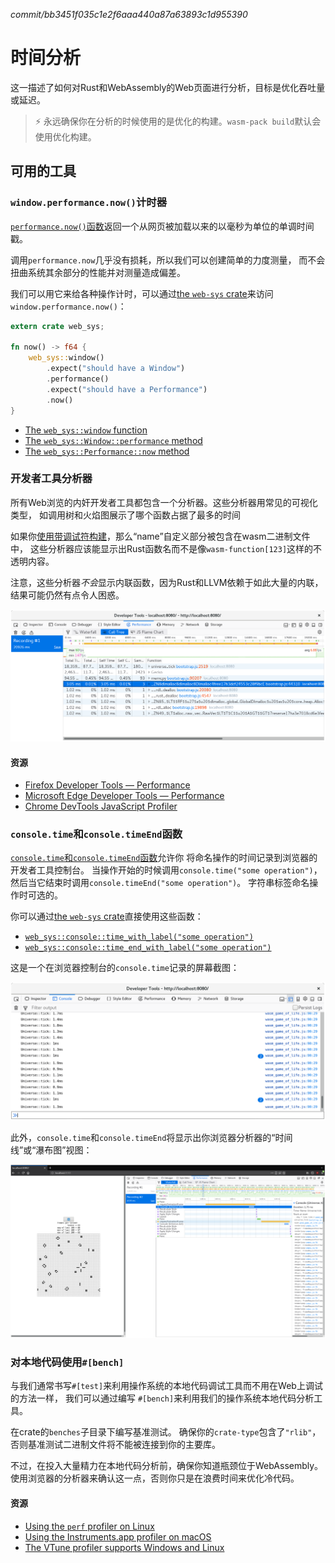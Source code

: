 *commit/bb3451f035c1e2f6aaa440a87a63893c1d955390*

# 时间分析

这一描述了如何对Rust和WebAssembly的Web页面进行分析，目标是优化吞吐量或延迟。

> ⚡ 永远确保你在分析的时候使用的是优化的构建。`wasm-pack build`默认会使用优化构建。

## 可用的工具

### `window.performance.now()`计时器

[`performance.now()`函数][perf-now]返回一个从网页被加载以来的以毫秒为单位的单调时间戳。

调用`performance.now`几乎没有损耗，所以我们可以创建简单的力度测量，
而不会扭曲系统其余部分的性能并对测量造成偏差。

我们可以用它来给各种操作计时，可以通过[the `web-sys` crate][web-sys]来访问`window.performance.now()`：

```rust
extern crate web_sys;

fn now() -> f64 {
    web_sys::window()
        .expect("should have a Window")
        .performance()
        .expect("should have a Performance")
        .now()
}
```

* [The `web_sys::window` function](https://rustwasm.github.io/wasm-bindgen/api/web_sys/fn.window.html)
* [The `web_sys::Window::performance` method](https://rustwasm.github.io/wasm-bindgen/api/web_sys/struct.Window.html#method.performance)
* [The `web_sys::Performance::now` method](https://rustwasm.github.io/wasm-bindgen/api/web_sys/struct.Performance.html#method.now)

[perf-now]: https://developer.mozilla.org/en-US/docs/Web/API/Performance/now

### 开发者工具分析器

所有Web浏览的内奸开发者工具都包含一个分析器。这些分析器用常见的可视化类型，
如调用树和火焰图展示了哪个函数占据了最多的时间

如果你[使用带调试符构建][symbols]，那么“name”自定义部分被包含在wasm二进制文件中，
这些分析器应该能显示出Rust函数名而不是像`wasm-function[123]`这样的不透明内容。

注意，这些分析器*不会*显示内联函数，因为Rust和LLVM依赖于如此大量的内联，结果可能仍然有点令人困惑。

[symbols]: ./debugging.html#building-with-debug-symbols

[![Screenshot of profiler with Rust symbols](../images/game-of-life/profiler-with-rust-names.png)](../images/game-of-life/profiler-with-rust-names.png)

#### 资源

* [Firefox Developer Tools — Performance](https://developer.mozilla.org/en-US/docs/Tools/Performance)
* [Microsoft Edge Developer Tools — Performance](https://docs.microsoft.com/en-us/microsoft-edge/devtools-guide/performance)
* [Chrome DevTools JavaScript Profiler](https://developers.google.com/web/tools/chrome-devtools/rendering-tools/js-execution)

### `console.time`和`console.timeEnd`函数

[`console.time`和`console.timeEnd`函数][console-time]允许你
将命名操作的时间记录到浏览器的开发者工具控制台。
当操作开始的时候调用`console.time("some operation")`，
然后当它结束时调用`console.timeEnd("some operation")`。
字符串标签命名操作时可选的。

你可以通过[the `web-sys` crate][web-sys]直接使用这些函数：

* [`web_sys::console::time_with_label("some
  operation")`](https://rustwasm.github.io/wasm-bindgen/api/web_sys/console/fn.time_with_label.html)
* [`web_sys::console::time_end_with_label("some
  operation")`](https://rustwasm.github.io/wasm-bindgen/api/web_sys/console/fn.time_end_with_label.html)

这是一个在浏览器控制台的`console.time`记录的屏幕截图：

[![Screenshot of console.time logs](../images/game-of-life/console-time.png)](../images/game-of-life/console-time.png)

此外，`console.time`和`console.timeEnd`将显示出你浏览器分析器的“时间线”或“瀑布图”视图：

[![Screenshot of console.time logs](../images/game-of-life/console-time-in-profiler.png)](../images/game-of-life/console-time-in-profiler.png)

[console-time]: https://developer.mozilla.org/en-US/docs/Web/API/Console/time

### 对本地代码使用`#[bench]`

与我们通常书写`#[test]`来利用操作系统的本地代码调试工具而不用在Web上调试的方法一样，
我们可以通过编写 `#[bench]`来利用我们的操作系统本地代码分析工具。

在crate的`benches`子目录下编写基准测试。
确保你的`crate-type`包含了`"rlib"`，否则基准测试二进制文件将不能被连接到你的主要库。

不过，在投入大量精力在本地代码分析前，确保你知道瓶颈位于WebAssembly。
使用浏览器的分析器来确认这一点，否则你只是在浪费时间来优化冷代码。

#### 资源

* [Using the `perf` profiler on Linux](http://www.brendangregg.com/perf.html)
* [Using the Instruments.app profiler on macOS](https://help.apple.com/instruments/mac/current/)
* [The VTune profiler supports Windows and Linux](https://software.intel.com/en-us/vtune)

[web-sys]: https://rustwasm.github.io/wasm-bindgen/web-sys/index.html
